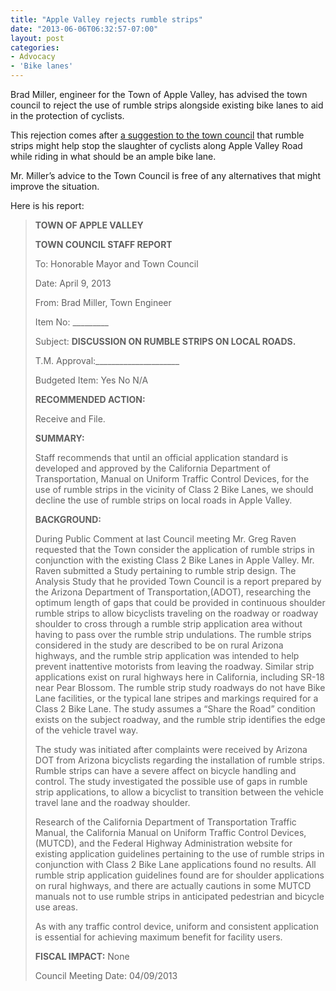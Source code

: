 ```yaml
---
title: "Apple Valley rejects rumble strips"
date: "2013-06-06T06:32:57-07:00"
layout: post
categories:
- Advocacy
- 'Bike lanes'
---
```


Brad Miller, engineer for the Town of Apple Valley, has advised the town council to reject the use of rumble strips alongside existing bike lanes to aid in the protection of cyclists.  
  
This rejection comes after [a suggestion to the town council](/2013/03/apple-valley-town-council-meeting/ "Apple Valley Town Council meeting") that rumble strips might help stop the slaughter of cyclists along Apple Valley Road while riding in what should be an ample bike lane.

Mr. Miller’s advice to the Town Council is free of any alternatives that might improve the situation.

Here is his report:

> **TOWN OF APPLE VALLEY**
> 
> **TOWN COUNCIL STAFF REPORT**
> 
> To: Honorable Mayor and Town Council
> 
> Date: April 9, 2013
> 
> From: Brad Miller, Town Engineer
> 
> Item No: \_\_\_\_\_\_\_\_\_
> 
> Subject: **DISCUSSION ON RUMBLE STRIPS ON LOCAL ROADS.**
> 
> T.M. Approval:\_\_\_\_\_\_\_\_\_\_\_\_\_\_\_\_\_\_\_\_\_
> 
> Budgeted Item: Yes No N/A
> 
> **RECOMMENDED ACTION:**
> 
> Receive and File.
> 
> **SUMMARY:**
> 
> Staff recommends that until an official application standard is developed and approved by the California Department of Transportation, Manual on Uniform Traffic Control Devices, for the use of rumble strips in the vicinity of Class 2 Bike Lanes, we should decline the use of rumble strips on local roads in Apple Valley.
> 
> **BACKGROUND:**
> 
> During Public Comment at last Council meeting Mr. Greg Raven requested that the Town consider the application of rumble strips in conjunction with the existing Class 2 Bike Lanes in Apple Valley. Mr. Raven submitted a Study pertaining to rumble strip design. The Analysis Study that he provided Town Council is a report prepared by the Arizona Department of Transportation,(ADOT), researching the optimum length of gaps that could be provided in continuous shoulder rumble strips to allow bicyclists traveling on the roadway or roadway shoulder to cross through a rumble strip application area without having to pass over the rumble strip undulations. The rumble strips considered in the study are described to be on rural Arizona highways, and the rumble strip application was intended to help prevent inattentive motorists from leaving the roadway. Similar strip applications exist on rural highways here in California, including SR-18 near Pear Blossom. The rumble strip study roadways do not have Bike Lane facilities, or the typical lane stripes and markings required for a Class 2 Bike Lane. The study assumes a “Share the Road” condition exists on the subject roadway, and the rumble strip identifies the edge of the vehicle travel way.
> 
> The study was initiated after complaints were received by Arizona DOT from Arizona bicyclists regarding the installation of rumble strips. Rumble strips can have a severe affect on bicycle handling and control. The study investigated the possible use of gaps in rumble strip applications, to allow a bicyclist to transition between the vehicle travel lane and the roadway shoulder.
> 
> Research of the California Department of Transportation Traffic Manual, the California Manual on Uniform Traffic Control Devices, (MUTCD), and the Federal Highway Administration website for existing application guidelines pertaining to the use of rumble strips in conjunction with Class 2 Bike Lane applications found no results. All rumble strip application guidelines found are for shoulder applications on rural highways, and there are actually cautions in some MUTCD manuals not to use rumble strips in anticipated pedestrian and bicycle use areas.
> 
> As with any traffic control device, uniform and consistent application is essential for achieving maximum benefit for facility users.
> 
> **FISCAL IMPACT:** None
> 
> Council Meeting Date: 04/09/2013